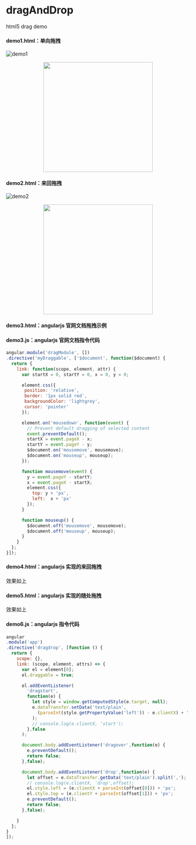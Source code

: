 # dragAndDrop
html5 drag demo

#### demo1.html：单向拖拽
![demo1](http://7xvi3w.com1.z0.glb.clouddn.com/demo1.gif-blog)
<p align="center">
  <a href="http://jartto.wang">
    <img width="300" src=""/>
  </a>
</p>

#### demo2.html：来回拖拽
![demo2](http://7xvi3w.com1.z0.glb.clouddn.com/demo1.gif-blog)
<p align="center">
  <a href="http://jartto.wang">
    <img width="300" src="http://7xvi3w.com1.z0.glb.clouddn.com/demo2.gif-blog"/>
  </a>
</p>

#### demo3.html：angularjs 官网文档拖拽示例

#### demo3.js：angularjs 官网文档指令代码
```js
angular.module('dragModule', [])
.directive('myDraggable', ['$document', function($document) {
  return {
    link: function(scope, element, attr) {
      var startX = 0, startY = 0, x = 0, y = 0;

      element.css({
       position: 'relative',
       border: '1px solid red',
       backgroundColor: 'lightgrey',
       cursor: 'pointer'
      });

      element.on('mousedown', function(event) {
        // Prevent default dragging of selected content
        event.preventDefault();
        startX = event.pageX - x;
        startY = event.pageY - y;
        $document.on('mousemove', mousemove);
        $document.on('mouseup', mouseup);
      });

      function mousemove(event) {
        y = event.pageY - startY;
        x = event.pageX - startX;
        element.css({
          top: y + 'px',
          left:  x + 'px'
        });
      }

      function mouseup() {
        $document.off('mousemove', mousemove);
        $document.off('mouseup', mouseup);
      }
    }
  };
}]);
```

#### demo4.html：angularjs 实现的来回拖拽
效果如上

#### demo5.html：angularjs 实现的随处拖拽
效果如上

#### demo6.js：angularjs 指令代码
```js
angular
.module('app')
.directive('dragdrop', [function () {
  return {
    scope: {},
    link: (scope, element, attrs) => {
      var el = element[0];
      el.draggable = true;

      el.addEventListener(
        'dragstart',
        function(e) {
          let style = window.getComputedStyle(e.target, null);
          e.dataTransfer.setData('text/plain', 
            (parseInt(style.getPropertyValue('left')) - e.clientX) + ',' + (parseInt(style.getPropertyValue('top')) - e.clientY)
          );
          // console.log(e.clientX, 'start');
        },false
      );

      document.body.addEventListener('dragover',function(e) {
        e.preventDefault(); 
        return false; 
      },false); 

      document.body.addEventListener('drop',function(e) {
        let offset = e.dataTransfer.getData('text/plain').split(',');
        // console.log(e.clientX, 'drop',offset);
        el.style.left = (e.clientX + parseInt(offset[0])) + 'px';
        el.style.top = (e.clientY + parseInt(offset[1])) + 'px';
        e.preventDefault();
        return false;
      },false);

    }
  };
}
]);
```

